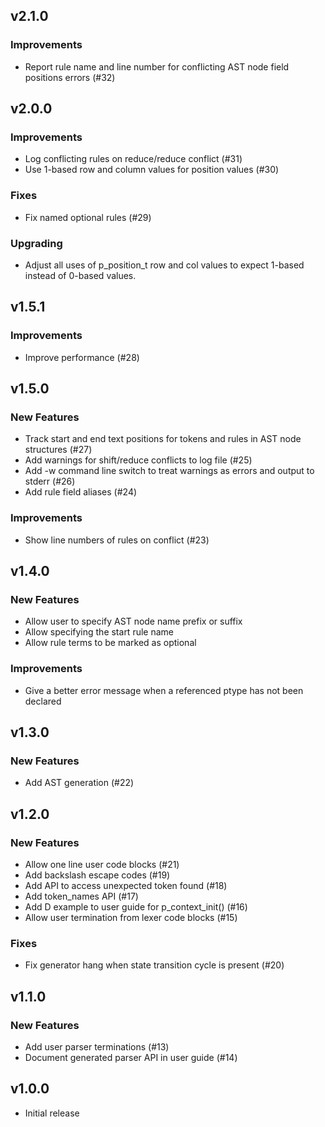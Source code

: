 ## v2.1.0

### Improvements

- Report rule name and line number for conflicting AST node field positions errors (#32)

## v2.0.0

### Improvements

- Log conflicting rules on reduce/reduce conflict (#31)
- Use 1-based row and column values for position values (#30)

### Fixes

- Fix named optional rules (#29)

### Upgrading

- Adjust all uses of p_position_t row and col values to expect 1-based instead
of 0-based values.

## v1.5.1

### Improvements

- Improve performance (#28)

## v1.5.0

### New Features

- Track start and end text positions for tokens and rules in AST node structures (#27)
- Add warnings for shift/reduce conflicts to log file (#25)
- Add -w command line switch to treat warnings as errors and output to stderr (#26)
- Add rule field aliases (#24)

### Improvements

- Show line numbers of rules on conflict (#23)

## v1.4.0

### New Features

- Allow user to specify AST node name prefix or suffix
- Allow specifying the start rule name
- Allow rule terms to be marked as optional

### Improvements

- Give a better error message when a referenced ptype has not been declared

## v1.3.0

### New Features

- Add AST generation (#22)

## v1.2.0

### New Features

- Allow one line user code blocks (#21)
- Add backslash escape codes (#19)
- Add API to access unexpected token found (#18)
- Add token_names API (#17)
- Add D example to user guide for p_context_init() (#16)
- Allow user termination from lexer code blocks (#15)

### Fixes

- Fix generator hang when state transition cycle is present (#20)

## v1.1.0

### New Features

- Add user parser terminations (#13)
- Document generated parser API in user guide (#14)

## v1.0.0

- Initial release

